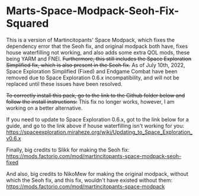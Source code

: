 # Marts-Space-Modpack-Seoh-Fix-Squared
This is a version of Martincitopants' Space Modpack, which fixes the dependency error that the Seoh fix, and original modpack both have, fixes house waterfilling not working, and also adds some extra QOL mods, these being YARM and FNEI. ~~Furthermore, this still includes the Space Exploration Simplified fix, which is also present in the Seoh fix.~~
As of July 10th, 2022, Space Exploration Simplified (Fixed) and Endgame Combat have been removed due to Space Exploration 0.6.x incompatibility, and will not be replaced until these issues have been resolved.

~~To correctly install this pack, go to the link to the Github folder below and follow the install instructions:~~
This fix no longer works, however, I am working on a better alternative.


If you need to update to Space Exploration 0.6.x, got to the link below for a guide, and go to the link above if house waterfilling isn't working for you:
https://spaceexploration.miraheze.org/wiki/Updating_to_Space_Exploration_v0.6.x

Finally, big credits to Slikk for making the Seoh fix:
https://mods.factorio.com/mod/martincitopants-space-modpack-seoh-fixed

And also, big credits to NikoMew for making the original modpack, without which the Seoh fix, and this fix, wouldn't have existed without them:
https://mods.factorio.com/mod/martincitopants-space-modpack
